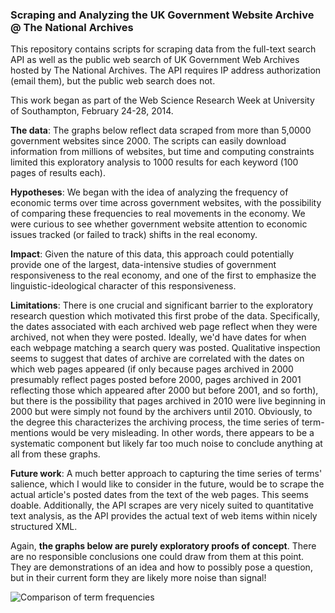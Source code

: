 ### Scraping and Analyzing the UK Government Website Archive @ The National Archives

This repository contains scripts for scraping data from the full-text search API as well as the public web search of UK Government Web Archives hosted by The National Archives. The API requires IP address authorization (email them), but the public web search does not.

This work began as part of the Web Science Research Week at University of Southampton, February 24-28, 2014.

**The data**: The graphs below reflect data scraped from more than 5,0000 government websites since 2000. The scripts can easily download information from millions of websites, but time and computing constraints limited this exploratory analysis to 1000 results for each keyword (100 pages of results each).

**Hypotheses**: We began with the idea of analyzing the frequency of economic terms over time across government websites, with the possibility of comparing these frequencies to real movements in the economy. We were curious to see whether government website attention to economic issues tracked (or failed to track) shifts in the real economy.

**Impact**: Given the nature of this data, this approach could potentially provide one of the largest, data-intensive studies of government responsiveness to the real economy, and one of the first to emphasize the linguistic-ideological character of this responsiveness.

**Limitations**: There is one crucial and significant barrier to the exploratory research question which motivated this first probe of the data. Specifically, the dates associated with each archived web page reflect when they were archived, not when they were posted. Ideally, we'd have dates for when each webpage matching a search query was posted. Qualitative inspection seems to suggest that dates of archive are correlated with the dates on which web pages appeared (if only because pages archived in 2000 presumably reflect pages posted before 2000, pages archived in 2001 reflecting those which appeared after 2000 but before 2001, and so forth), but there is the possibility that pages archived in 2010 were live beginning in 2000 but were simply not found by the archivers until 2010. Obviously, to the degree this characterizes the archiving process, the time series of term-mentions would be very misleading. In other words, there appears to be a systematic component but likely far too much noise to conclude anything at all from these graphs.

**Future work**: A much better approach to capturing the time series of terms' salience, which I would like to consider in the future, would be to scrape the actual article's posted dates from the text of the web pages. This seems doable. Additionally, the API scrapes are very nicely suited to quantitative text analysis, as the API provides the actual text of web items within nicely structured XML.

Again, **the graphs below are purely exploratory proofs of concept**. There are no responsible conclusions one could draw from them at this point. They are demonstrations of an idea and how to possibly pose a question, but in their current form they are likely more noise than signal!




![Comparison of term frequencies](https://raw.github.com/jmrphy/uk_govt_web_archives/master/graphs/term_comparison_graph.png)